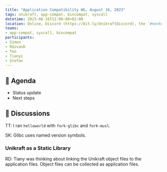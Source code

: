 ```yaml
---
title: "Application Compatibility WG, August 16, 2023"
tags: unikraft, app-compat, bincompat, syscall
datetime: 2023-08-16T12:00:00+02:00
location: Online, Discord (https://bit.ly/UnikraftDiscord), the `#monkey-business` voice channel
teams:
- app-compat, syscall, bincompat
participants:
- Simon
- RăzvanD
- Teo
- Tianyi
- Ștefan
---
```


## :dart: Agenda

- Status update
- Next steps

## :closed_book: Discussions

TT: I ran `helloworld` with `fork-glibc` and `fork-musl`.

SK: Glibc uses named version symbols.

### Unikraft as a Static Library

RD: Tiany was thinking about linking the Unikraft object files to the application files.
Object files can be collected as application files.
